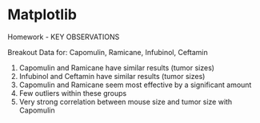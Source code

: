# Matplotlib

Homework - KEY OBSERVATIONS

Breakout Data for:  Capomulin, Ramicane, Infubinol, Ceftamin

1) Capomulin and Ramicane have similar results (tumor sizes)
2) Infubinol and Ceftamin have similar results (tumor sizes)
3) Capomulin and Ramicane seem most effective by a significant amount
4) Few outliers within these groups
5) Very strong correlation between mouse size and tumor size with Capomulin 
